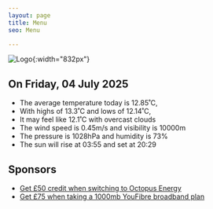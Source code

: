 ```yaml
---
layout: page
title: Menu
seo: Menu

---
```


![Logo](/images/logo.jpg){:width="832px"}

<!-- weather_marker starts -->
## On Friday, 04 July 2025

- The average temperature today is 12.85˚C,
- With highs of 13.3˚C and lows of 12.14˚C,
- It may feel like 12.1˚C with overcast clouds
- The wind speed is 0.45m/s and visibility is 10000m
- The pressure is 1028hPa and humidity is 73%
- The sun will rise at 03:55 and set at 20:29

<!-- weather_marker ends -->

## Sponsors

- [Get £50 credit when switching to Octopus Energy](https://bit.ly/3oD1nnS)
- [Get £75 when taking a 1000mb YouFibre broadband plan](https://aklam.io/91zWhU?)
